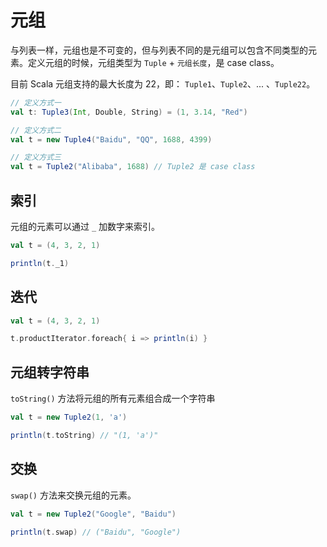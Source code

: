 # 元组

与列表一样，元组也是不可变的，但与列表不同的是元组可以包含不同类型的元素。定义元组的时候，元组类型为 `Tuple` + `元组长度`，是 case class。

目前 Scala 元组支持的最大长度为 22，即： `Tuple1`、`Tuple2`、... 、`Tuple22`。

```scala
// 定义方式一
val t: Tuple3(Int, Double, String) = (1, 3.14, "Red")

// 定义方式二
val t = new Tuple4("Baidu", "QQ", 1688, 4399)

// 定义方式三
val t = Tuple2("Alibaba", 1688) // Tuple2 是 case class
```

## 索引

元组的元素可以通过 `_` 加数字来索引。

```scala
val t = (4, 3, 2, 1)

println(t._1)
```

## 迭代

```scala
val t = (4, 3, 2, 1)

t.productIterator.foreach{ i => println(i) }
```

## 元组转字符串

`toString()` 方法将元组的所有元素组合成一个字符串

```scala
val t = new Tuple2(1, 'a')

println(t.toString) // "(1, 'a')"
```

## 交换

`swap()` 方法来交换元组的元素。

```scala
val t = new Tuple2("Google", "Baidu")

println(t.swap) // ("Baidu", "Google")
```